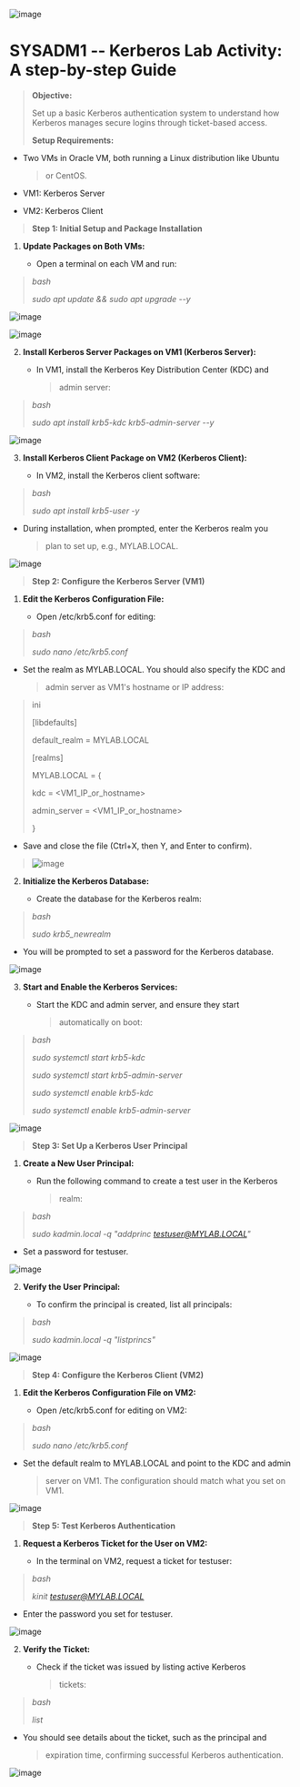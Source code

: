![image](https://github.com/user-attachments/assets/e0689427-af1c-4669-ac18-892388c664df)



# SYSADM1 -- Kerberos Lab Activity: A step-by-step Guide

> **Objective:**
>
> Set up a basic Kerberos authentication system to understand how
> Kerberos manages secure logins through ticket-based access.
>
> **Setup Requirements:**

-   Two VMs in Oracle VM, both running a Linux distribution like Ubuntu
    > or CentOS.

-   VM1: Kerberos Server

-   VM2: Kerberos Client

> **Step 1: Initial Setup and Package Installation**

1.  **Update Packages on Both VMs:**

    -   Open a terminal on each VM and run:

> *bash*
>
> *sudo apt update && sudo apt upgrade --y*
>
![image](https://github.com/user-attachments/assets/5c3a4ccf-267f-4c66-b15a-1d9d83f2a899)

![image](https://github.com/user-attachments/assets/3adb7d66-1805-4d4a-9552-c016c29ed706)



2.  **Install Kerberos Server Packages on VM1 (Kerberos Server):**

    -   In VM1, install the Kerberos Key Distribution Center (KDC) and
        > admin server:

> *bash*
>
> *sudo apt install krb5-kdc krb5-admin-server --y*
>
![image](https://github.com/user-attachments/assets/30db0f1b-bc3e-4734-bc08-20f84fe37864)


3.  **Install Kerberos Client Package on VM2 (Kerberos Client):**

    -   In VM2, install the Kerberos client software:

> *bash*
>
> *sudo apt install krb5-user -y*

-   During installation, when prompted, enter the Kerberos realm you
    > plan to set up, e.g., MYLAB.LOCAL.

![image](https://github.com/user-attachments/assets/ee77c62d-488c-4439-a2c0-252f9ad994f5)


> **Step 2: Configure the Kerberos Server (VM1)**

1.  **Edit the Kerberos Configuration File:**

    -   Open /etc/krb5.conf for editing:

> *bash*
>
> *sudo nano /etc/krb5.conf*

-   Set the realm as MYLAB.LOCAL. You should also specify the KDC and
    > admin server as VM1's hostname or IP address:

> ini
>
> \[libdefaults\]
>
> default_realm = MYLAB.LOCAL
>
> \[realms\]
>
> MYLAB.LOCAL = {
>
> kdc = \<VM1_IP_or_hostname\>
>
> admin_server = \<VM1_IP_or_hostname\>
>
> }
>


-   Save and close the file (Ctrl+X, then Y, and Enter to confirm).

  
> ![image](https://github.com/user-attachments/assets/31f0eb05-bbdd-45be-b513-034577785a20)

2.  **Initialize the Kerberos Database:**

    -   Create the database for the Kerberos realm:

> *bash*
>
> *sudo krb5_newrealm*

-   You will be prompted to set a password for the Kerberos database.

![image](https://github.com/user-attachments/assets/b5be4095-6974-462e-8dac-502846191fe4)


3.  **Start and Enable the Kerberos Services:**

    -   Start the KDC and admin server, and ensure they start
        > automatically on boot:

> *bash*
>
> *sudo systemctl start krb5-kdc*
>
> *sudo systemctl start krb5-admin-server*
>
> *sudo systemctl enable krb5-kdc*
>
> *sudo systemctl enable krb5-admin-server*
>
![image](https://github.com/user-attachments/assets/aad01c54-e501-43bf-ae49-e4eb6c7b4bbe)

>
> **Step 3: Set Up a Kerberos User Principal**

1.  **Create a New User Principal:**

    -   Run the following command to create a test user in the Kerberos
        > realm:

> *bash*
>
> *sudo kadmin.local -q \"addprinc testuser@MYLAB.LOCAL\"*

-   Set a password for testuser.

![image](https://github.com/user-attachments/assets/bf554609-2d76-4768-bdbd-f0e86701c929)


2.  **Verify the User Principal:**

    -   To confirm the principal is created, list all principals:

> *bash*
>
> *sudo kadmin.local -q \"listprincs\"*
>
![image](https://github.com/user-attachments/assets/69bae4a6-d9ff-4961-aaef-b8599ef760b0)

>
> **Step 4: Configure the Kerberos Client (VM2)**

1.  **Edit the Kerberos Configuration File on VM2:**

    -   Open /etc/krb5.conf for editing on VM2:

> *bash*
>
> *sudo nano /etc/krb5.conf*

-   Set the default realm to MYLAB.LOCAL and point to the KDC and admin
    > server on VM1. The configuration should match what you set on VM1.

![image](https://github.com/user-attachments/assets/ea8d18d2-8222-48d6-864a-b657d0cdfa2e)

>
> **Step 5: Test Kerberos Authentication**

1.  **Request a Kerberos Ticket for the User on VM2:**

    -   In the terminal on VM2, request a ticket for testuser:

> *bash*
>
> *kinit testuser@MYLAB.LOCAL*

-   Enter the password you set for testuser.

![image](https://github.com/user-attachments/assets/d14d906d-6e2e-43ce-af35-04a9f2da5982)


2.  **Verify the Ticket:**

    -   Check if the ticket was issued by listing active Kerberos
        > tickets:

> *bash*
>
> *list*

-   You should see details about the ticket, such as the principal and
    > expiration time, confirming successful Kerberos authentication.

![image](https://github.com/user-attachments/assets/6a94944d-6b71-4ffc-b518-cb2fb739df30)

